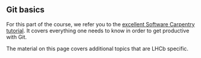 ## Git basics

For this part of the course, we refer you to the [excellent Software Carpentry
tutorial](http://swcarpentry.github.io/git-novice/). It covers everything one
needs to know in order to get productive with Git.

The material on this page covers additional topics that are LHCb specific.
